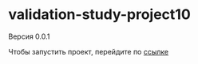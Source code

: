 # validation-study-project10

Версия 0.0.1

Чтобы запустить проект, перейдите по [ссылке](https:\\ai-small.github.io/validation-study-project10)
